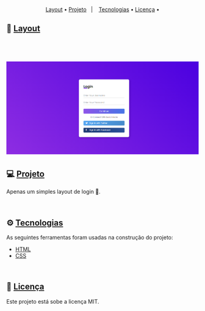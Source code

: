 <p align="center">
 <a href="#layout">Layout</a> • 
 <a href="#-projeto">Projeto</a>&nbsp;&nbsp;&nbsp;|&nbsp;&nbsp;&nbsp;
 <a href="#tecnologias">Tecnologias</a> •
 <a href="#licenca">Licença</a> • 
</p>

## 🎨 [Layout](#layout)
<br>
<h1 align="center">
  <img alt="Login" title="#Login" src="./assets/login-form.png" width="1000px">
</h1>


## 💻 [Projeto](#projeto)

<p>Apenas um simples layout de login 🍙.</p>

<br>

## ⚙️ [Tecnologias](#tecnologias)

<p>As seguintes ferramentas foram usadas na construção do projeto: </p>

- [HTML](#HTML)
- [CSS](#CSS)

<br>

## 📝 [Licença](#licenca)

Este projeto está sobe a licença MIT.

